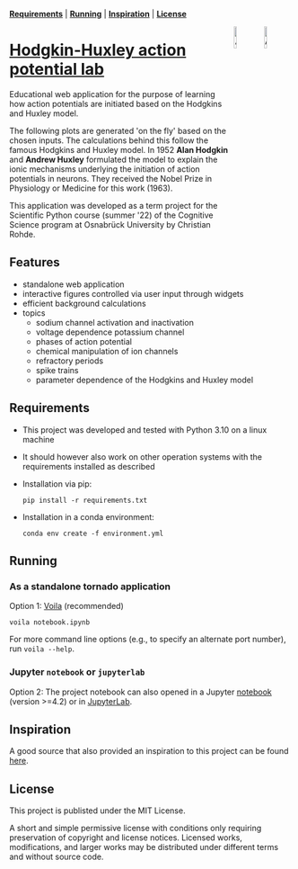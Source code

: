 **[Requirements](#requirements)** |
**[Running](#running)** |
**[Inspiration](#inspiration)** |
**[License](#license)** 


<img align="right" width="10%" height="10%" src="https://upload.wikimedia.org/wikipedia/commons/c/c7/Andrew_Fielding_Huxley_nobel.jpg" alt="Andrew Huxley">
<img align="right" width="10%" height="10%" src="https://upload.wikimedia.org/wikipedia/commons/0/07/Alan_Lloyd_Hodgkin_nobel.jpg" alt="Andrew Huxley">

# [Hodgkin-Huxley action potential lab](https://github.com/inceo/hhapl)

Educational web application for the purpose of learning how action potentials are initiated based on the Hodgkins and Huxley model.

The following plots are generated 'on the fly' based on the chosen inputs. The calculations behind this follow the famous Hodgkins and Huxley model. In 1952 __Alan Hodgkin__ and __Andrew Huxley__ formulated the model to explain the ionic mechanisms underlying the initiation of action potentials in neurons. They received the Nobel Prize in Physiology or Medicine for this work (1963).

This application was developed as a term project for the Scientific Python course (summer '22) of the Cognitive Science program at Osnabrück University by Christian Rohde.

## Features

- standalone web application
- interactive figures controlled via user input through widgets
- efficient background calculations
- topics
  - sodium channel activation and inactivation
  - voltage dependence potassium channel
  - phases of action potential
  - chemical manipulation of ion channels
  - refractory periods
  - spike trains
  - parameter dependence of the Hodgkins and Huxley model

## Requirements

- This project was developed and tested with Python 3.10 on a linux machine
- It should however also work on other operation systems with the requirements installed as described

- Installation via pip:
  ```shell
  pip install -r requirements.txt
  ```
- Installation in a conda environment:
  ```
  conda env create -f environment.yml
  ```

## Running

### As a standalone tornado application

Option 1: [Voila](https://github.com/inceo/hhapl) (recommended)
```
voila notebook.ipynb
```
For more command line options (e.g., to specify an alternate port number),
run `voila --help`.

### Jupyter `notebook` or `jupyterlab`

Option 2: The project notebook can also opened in a Jupyter [notebook](https://github.com/jupyter/notebook) (version >=4.2) or in [JupyterLab](https://github.com/jupyterlab/jupyterlab). 

## Inspiration

A good source that also provided an inspiration to this project can be found [here](https://nba.uth.tmc.edu/neuroscience/m/s1/chapter02.html).

## License

This project is publisted under the MIT License.

A short and simple permissive license with conditions only requiring preservation of copyright and license notices. Licensed works, modifications, and larger works may be distributed under different terms and without source code.
